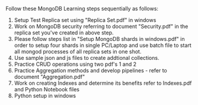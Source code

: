Follow these MongoDB Learning steps sequentially as follows:
1. Setup Test Replica set using "Replica Set.pdf"  in windows
2. Work on MongoDB security referring to document "Security.pdf" in the replica set you've created in above step.   
3. Please follow steps list in "Setup MongoDB shards in windows.pdf" in order to setup four shards in single PC/Laptop
   and use batch file to start all mongod processes of all replica sets in one shot.
4. Use sample json and js files to create addtional collections.
5. Practice CRUD operations using two pdf's 1 and 2
6. Practice Aggregation methods and develop pipelines - refer to document "Aggregation.pdf"
7. Work on creating Indexes and determine its benefits refer to Indexes.pdf and Python Notebook files
8. Python setup in windows
